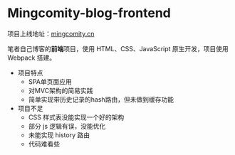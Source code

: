 # Mingcomity-blog-frontend

项目上线地址：[mingcomity.cn]()

笔者自己博客的**前端**项目，使用 HTML、CSS、JavaScript 原生开发，项目使用 Webpack 搭建。

- 项目特点
  - SPA单页面应用
  - 对MVC架构的简易实践
  - 简单实现带历史记录的hash路由，但未做到缓存功能
- 项目不足
  - CSS 样式表没能实现一个好的架构
  - 部分 js 逻辑有误，没能优化
  - 未能实现 history 路由
  - 代码难看些
